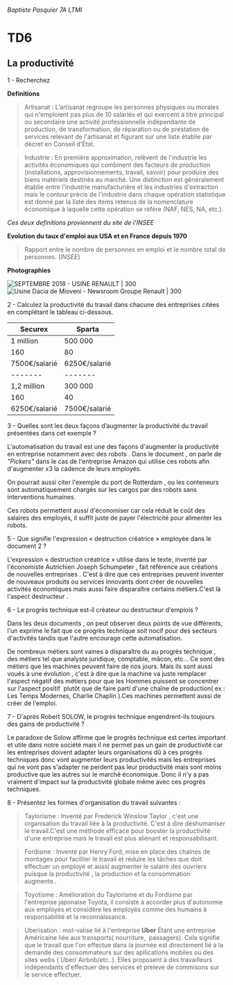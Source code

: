 ###### Baptiste Pasquier 7A LTMI
# TD6   						

## La productivité

1 - Recherchez 

**Definitions**

> Artisanat : L’artisanat regroupe les personnes physiques ou morales qui n'emploient pas plus de 10 salariés et qui exercent à titre principal ou secondaire une activité professionnelle indépendante de production, de transformation, de réparation ou de prestation de services relevant de l'artisanat et figurant sur une liste établie par décret en Conseil d'État.

> Industrie : En première approximation, relèvent de l'industrie les activités économiques qui combinent des facteurs de production (installations, approvisionnements, travail, savoir) pour produire des biens matériels destinés au marché. Une distinction est généralement établie entre l'industrie manufacturière et les industries d'extraction mais le contour précis de l'industrie dans chaque opération statistique est donné par la liste des items retenus de la nomenclature économique à laquelle cette opération se réfère (NAF, NES, NA, etc.).

*Ces deux definitions proviennent du site de l'INSEE*

**Evolution du taux d'emploi aux USA et en France depuis 1970**
>Rapport entre le nombre de personnes en emploi et le nombre total de personnes. (*INSEE*)


**Photographies**

![SEPTEMBRE 2018 - USINE RENAULT | 300](https://external-content.duckduckgo.com/iu/?u=https%3A%2F%2Fwww.y-ingenierie.com%2Fmedia%2Fuploads%2Fzinnia%2FImage2_YLfwK3a.jpg&f=1&nofb=1)
![Usine Dacia de Mioveni - Newsroom Groupe Renault | 300](https://external-content.duckduckgo.com/iu/?u=https%3A%2F%2Fbe-fr.media.groupe.renault.com%2Fmedia%2Fcache%2Fresolve%2Frenault_no_filter_grid_fs%2F5e8e115dc2c3d58d6355ddc3&f=1&nofb=1)

2 - Calculez la productivité du travail dans chacune des entreprises citées en complétant le tableau ci-dessous.

Securex | Sparta 
--------|------
1 million | 500 000
160 | 80 
7500€/salarié | 6250€/salarié
-------|-------
1,2 million| 300 000
160 | 40 
6250€/salarié | 7500€/salarié

3 - Quelles sont les deux façons d’augmenter la productivité du travail présentées dans cet exemple ? 

L'automatisation du travail est une des façons d'augmenter la productivité en entreprise notamment avec des robots . Dans le document , on parle de *"Pickers"* dans le cas de l'entreprise Amazon qui utilise ces robots afin d'augmenter x3 la cadence de leurs employés.

On pourrait aussi citer l'exemple du port de Rotterdam , ou les conteneurs sont automatiquement chargés sur les cargos par des robots sans interventions humaines.

Ces robots permettent aussi d'économiser car cela réduit le coût des salaires des employés, il suffit juste de payer l'électricité pour alimenter les robots.

5 - Que signifie l'expression « destruction créatrice » employée dans le document 2 ?

L'expression « destruction créatrice » utilise dans le texte, inventé par l'économiste Autrichien Joseph Schumpeter , fait référence aux créations de nouvelles entreprises . C'est à dire que ces entreprises peuvent inventer de nouveaux produits ou services innovants dont créer de nouvelles activités économiques mais aussi faire disparaître certains métiers.C'est là l'aspect destructeur .

6 - Le progrès technique est-il créateur ou destructeur d'emplois ?

Dans les deux documents , on peut observer deux points de vue différents, l'un exprime le fait que ce progrès technique soit nocif pour des secteurs d'activités tandis que l'autre encourage cette automatisation.

De nombreux métiers sont vaines à disparaître du au progrès technique , des métiers tel que analyste juridique, comptable, mâcon, etc... Ce sont des métiers que les machines peuvent faire de nos jours. Mais ils sont aussi voués à une évolution , c'est à dire que la machine va juste remplacer l'aspect négatif des métiers pour que les Hommes puissent se concentrer sur l'aspect positif  plutôt que de faire parti d'une chaîne de production( ex : Les Temps Modernes, Charlie Chaplin ).Ces machines permettent aussi de créer de l'emploi.

7 - D'après Robert SOLOW, le progrès technique engendrent-ils toujours des gains de productivité ?

Le paradoxe de Solow affirme que le progrès technique est certes important et utile dans notre société mais il ne permet pas un gain de productivité car les entreprises doivent adapter leurs organisations dû à ces progrès techniques donc vont augmenter leurs productivités mais les entreprises qui ne vont pas s'adapter ne perdent pas leur productivité mais sont moins productive que les autres sur le marché économique. Donc il n'y a pas vraiment d'impact sur la productivité globale même avec ces progrès techniques. 

8 - Présentez les formes d'organisation du travail suivantes :

> Taylorisme : Inventé par Frederick Winslow Taylor , c'est une organisation du travail liée à la productivité. C'est à dire déshumaniser le travail.C'est une méthode efficace pour booster la productivité d'une entreprise mais le travail est plus aliénant et responsabilisant.

> Fordisme : Inventé par Henry Ford, mise en place des chaînes de montages pour faciliter le travail et réduire les tâches que doit effectuer un employé et aussi augmenter le salaire des ouvriers puisque la productivité , la production et la consommation  augmente..

> Toyotisme : Amélioration du Taylorisme et du Fordisme par l'entreprise japonaise Toyota, il consiste à accorder plus d'autonomie aux employés et considère les employés comme des humains à responsabilité et la reconnaissance.

> Uberisation : mot-valise lié à l'entreprise **Uber** Étant une entreprise Américaine liée aux transports( nourriture,  passagers). Cela signifie que le travail que l'on effectue dans la journée est directement lié à la demande des consommateurs sur des apllications mobiles ou des sites webs ( Uber/ Airbnb/etc..). Elles proposent à des travailleurs indépendants d'effectuer des services et preleve de commisons sur le service effectuer.  











